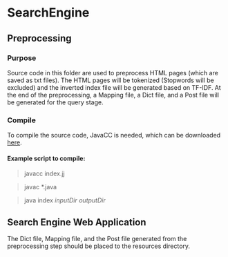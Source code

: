 # SearchEngine
## Preprocessing
### Purpose 
Source code in this folder are used to preprocess HTML pages (which are saved as txt files). The HTML pages will be tokenized (Stopwords will be excluded) and the inverted index file will be generated based on TF-IDF. At the end of the preprocessing, a Mapping file, a Dict file, and a Post file will be generated for the query stage.
### Compile
To compile the source code, JavaCC is needed, which can be downloaded [here](https://javacc.org/).
#### Example script to compile:
> javacc index.jj

> javac *.java

> java index *inputDir* *outputDir*

## Search Engine Web Application
The Dict file, Mapping file, and the Post file generated from the preprocessing step should be placed to the resources directory. 